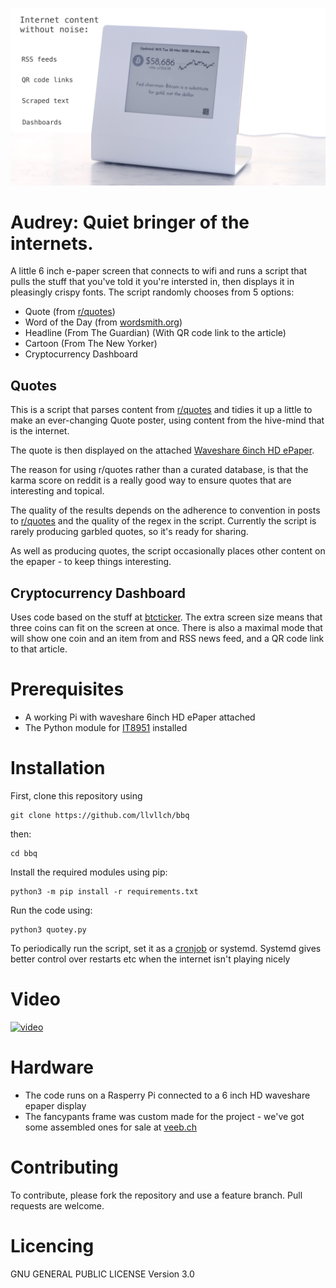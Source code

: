 

![Action Shot](/images/AudreyVid.jpg)

# Audrey: Quiet bringer of the internets.

A little 6 inch e-paper screen that connects to wifi and runs a script that pulls the stuff that you've told it you're intersted in, then displays it in pleasingly crispy fonts. The script randomly chooses from 5 options:

- Quote (from [r/quotes](https://reddit.com/r/quotes))
- Word of the Day (from [wordsmith.org](https://wordsmith.org))
- Headline (From The Guardian) (With QR code link to the article)
- Cartoon (From The New Yorker)
- Cryptocurrency Dashboard

## Quotes

This is a script that parses content from [r/quotes](https://reddit.com/r/quotes) and tidies it up a little to make an ever-changing Quote poster, using content from the hive-mind that is the internet.

The quote is then displayed on the attached [Waveshare 6inch HD ePaper](https://www.waveshare.com/6inch-hd-e-paper-hat.htm).

The reason for using r/quotes rather than a curated database, is that the karma score on reddit is a really good way to ensure quotes that are interesting and topical. 

The quality of the results depends on the adherence to convention in posts to [r/quotes](https://reddit.com/r/quotes) and the quality of the regex in the script. Currently the script is rarely producing garbled quotes, so it's ready for sharing. 

As well as producing quotes, the script occasionally places other content on the epaper - to keep things interesting.

## Cryptocurrency Dashboard

Uses code based on the stuff at [btcticker](http://github.com/llvllch/btcticker). The extra screen size means that three coins can fit on the screen at once. There is also a maximal mode that will show one coin and an item from and RSS news feed, and a QR code link to that article.

# Prerequisites

- A working Pi with waveshare 6inch HD ePaper attached
- The Python module for [IT8951](https://github.com/GregDMeyer/IT8951) installed

# Installation


First, clone this repository using

    git clone https://github.com/llvllch/bbq

then:

    cd bbq
    
Install the required modules using pip:

    python3 -m pip install -r requirements.txt


Run the code using:

    python3 quotey.py
    
To periodically run the script, set it as a [cronjob](https://opensource.com/article/17/11/how-use-cron-linux) or systemd. Systemd gives better control over restarts etc when the internet isn't playing nicely

# Video

[![video](https://img.youtube.com/vi/-270Nn1V2hQ/0.jpg)](https://www.youtube.com/watch?v=Xv8eyp-LJJk)

# Hardware

- The code runs on a Rasperry Pi connected to a 6 inch HD waveshare epaper display
- The fancypants frame was custom made for the project - we've got some assembled ones for sale at [veeb.ch](https://veeb.ch)

# Contributing

To contribute, please fork the repository and use a feature branch. Pull requests are welcome.

# Licencing

GNU GENERAL PUBLIC LICENSE Version 3.0

